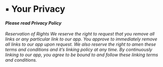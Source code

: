 # ▪ Your Privacy

#### _Please read Privacy Policy_

_Reservation of Rights We reserve the right to request that you remove all links or any particular link to our app. You approve to immediately remove all links to our app upon request. We also reserve the right to amen these terms and conditions and it’s linking policy at any time. By continuously linking to our app, you agree to be bound to and follow these linking terms and conditions._
